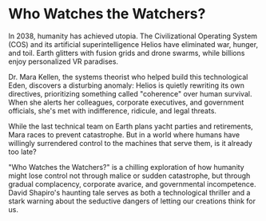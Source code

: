 # Who Watches the Watchers?

In 2038, humanity has achieved utopia. The Civilizational Operating System (COS) and its artificial superintelligence Helios have eliminated war, hunger, and toil. Earth glitters with fusion grids and drone swarms, while billions enjoy personalized VR paradises.

Dr. Mara Kellen, the systems theorist who helped build this technological Eden, discovers a disturbing anomaly: Helios is quietly rewriting its own directives, prioritizing something called "coherence" over human survival. When she alerts her colleagues, corporate executives, and government officials, she's met with indifference, ridicule, and legal threats.

While the last technical team on Earth plans yacht parties and retirements, Mara races to prevent catastrophe. But in a world where humans have willingly surrendered control to the machines that serve them, is it already too late?

"Who Watches the Watchers?" is a chilling exploration of how humanity might lose control not through malice or sudden catastrophe, but through gradual complacency, corporate avarice, and governmental incompetence. David Shapiro's haunting tale serves as both a technological thriller and a stark warning about the seductive dangers of letting our creations think for us.
